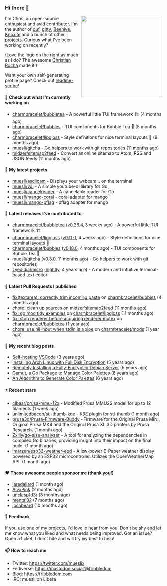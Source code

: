 ### Hi there 👋

<img align="right" src="https://raw.githubusercontent.com/muesli/muesli/master/assets/termenv.png" width="260">

I'm Chris, an open-source enthusiast and avid contributor. I'm the author of [duf](https://github.com/muesli/duf),
[gitty](https://github.com/muesli/gitty), [Beehive](https://github.com/muesli/beehive), [Knoxite](https://github.com/knoxite/knoxite)
 and a bunch of other [projects](https://fribbledom.com/projects/). Curious what I've been working on recently?

(Love the logo on the right as much as I do? The awesome [Christian Rocha](https://github.com/meowgorithm/) made it!)

Want your own self-generating profile page? Check out [readme-scribe](https://github.com/muesli/readme-scribe)!

#### 👷 Check out what I'm currently working on

- [charmbracelet/bubbletea](https://github.com/charmbracelet/bubbletea) - A powerful little TUI framework 🏗 (4 months ago)
- [charmbracelet/bubbles](https://github.com/charmbracelet/bubbles) - TUI components for Bubble Tea 🫧 (5 months ago)
- [charmbracelet/lipgloss](https://github.com/charmbracelet/lipgloss) - Style definitions for nice terminal layouts 👄 (8 months ago)
- [muesli/gitcha](https://github.com/muesli/gitcha) - Go helpers to work with git repositories (11 months ago)
- [midzer/sitemap2feed](https://github.com/midzer/sitemap2feed) - Convert an online sitemap to Atom, RSS and JSON feeds (11 months ago)

#### 🌱 My latest projects

- [muesli/asciicam](https://github.com/muesli/asciicam) - Displays your webcam... on the terminal
- [muesli/ydl](https://github.com/muesli/ydl) - A simple youtube-dl library for Go
- [muesli/cancelreader](https://github.com/muesli/cancelreader) - A cancelable reader for Go
- [muesli/mango-coral](https://github.com/muesli/mango-coral) - coral adapter for mango
- [muesli/mango-pflag](https://github.com/muesli/mango-pflag) - pflag adapter for mango

#### 🔭 Latest releases I've contributed to

- [charmbracelet/bubbletea](https://github.com/charmbracelet/bubbletea) ([v0.26.4](https://github.com/charmbracelet/bubbletea/releases/tag/v0.26.4), 3 weeks ago) - A powerful little TUI framework 🏗
- [charmbracelet/lipgloss](https://github.com/charmbracelet/lipgloss) ([v0.11.0](https://github.com/charmbracelet/lipgloss/releases/tag/v0.11.0), 4 weeks ago) - Style definitions for nice terminal layouts 👄
- [charmbracelet/bubbles](https://github.com/charmbracelet/bubbles) ([v0.18.0](https://github.com/charmbracelet/bubbles/releases/tag/v0.18.0), 4 months ago) - TUI components for Bubble Tea 🫧
- [muesli/gitcha](https://github.com/muesli/gitcha) ([v0.3.0](https://github.com/muesli/gitcha/releases/tag/v0.3.0), 11 months ago) - Go helpers to work with git repositories
- [zyedidia/micro](https://github.com/zyedidia/micro) ([nightly](https://github.com/zyedidia/micro/releases/tag/nightly), 4 years ago) - A modern and intuitive terminal-based text editor

#### 🔨 Latest Pull Requests I published

- [fix(textarea): correctly trim incoming paste](https://github.com/charmbracelet/bubbles/pull/469) on [charmbracelet/bubbles](https://github.com/charmbracelet/bubbles) (4 months ago)
- [chore: clean up sources](https://github.com/midzer/sitemap2feed/pull/4) on [midzer/sitemap2feed](https://github.com/midzer/sitemap2feed) (11 months ago)
- [fix: go mod tidy examples](https://github.com/charmbracelet/lipgloss/pull/203) on [charmbracelet/lipgloss](https://github.com/charmbracelet/lipgloss) (11 months ago)
- [fix: stop renderer before acquiring renderer mutex](https://github.com/charmbracelet/bubbletea/pull/757) on [charmbracelet/bubbletea](https://github.com/charmbracelet/bubbletea) (1 year ago)
- [chore: use nil input when stdin is a pipe](https://github.com/charmbracelet/mods/pull/38) on [charmbracelet/mods](https://github.com/charmbracelet/mods) (1 year ago)

#### 📜 My recent blog posts

- [Self-hosting VSCode](https://fribbledom.com/posts/selfhosting-vscode/) (3 years ago)
- [Installing Arch Linux with Full Disk Encryption](https://fribbledom.com/posts/encrypted-arch-install/) (5 years ago)
- [Remotely Installing a Fully-Encrypted Debian Server](https://fribbledom.com/posts/encrypted-remote-debian-install/) (6 years ago)
- [Gamut, a Go Package to Manage Color Palettes](https://fribbledom.com/posts/gamut-package-to-handle-color-palettes/) (6 years ago)
- [An Algorithm to Generate Color Palettes](https://fribbledom.com/posts/an-algorithm-to-generate-color-palettes/) (6 years ago)

#### ⭐ Recent stars

- [cjbaar/prusa-mmu-12x](https://github.com/cjbaar/prusa-mmu-12x) - Modified Prusa MMU2S model for up to 12 filaments (1 week ago)
- [unlimitedbacon/stl-thumb-kde](https://github.com/unlimitedbacon/stl-thumb-kde) - KDE plugin for stl-thumb (1 month ago)
- [prusa3d/Prusa-Firmware-Buddy](https://github.com/prusa3d/Prusa-Firmware-Buddy) - Firmware for the Original Prusa MINI, Original Prusa MK4 and the Original Prusa XL 3D printers by Prusa Research.  (1 month ago)
- [Zxilly/go-size-analyzer](https://github.com/Zxilly/go-size-analyzer) - A tool for analyzing the dependencies in compiled Go binaries, providing insight into their impact on the final build. (1 month ago)
- [lmarzen/esp32-weather-epd](https://github.com/lmarzen/esp32-weather-epd) - A low-power E-Paper weather display powered by an ESP32 microcontroller. Utilizes the OpenWeatherMap API. (1 month ago)

#### ❤️ These awesome people sponsor me (thank you!)

- [jaredallard](https://github.com/jaredallard) (1 month ago)
- [AlyxPink](https://github.com/AlyxPink) (2 months ago)
- [unclesp1d3r](https://github.com/unclesp1d3r) (3 months ago)
- [mental32](https://github.com/mental32) (7 months ago)
- [joshbeard](https://github.com/joshbeard) (10 months ago)

#### 💬 Feedback

If you use one of my projects, I'd love to hear from you! Don't be shy and let me know what you liked
and what needs being improved. Got an issue? Open a ticket, I don't bite and will try my best to help!

#### 📫 How to reach me

- Twitter: https://twitter.com/mueslix
- Fediverse: https://mastodon.social/@fribbledom
- Blog: https://fribbledom.com
- IRC: muesli on Libera
